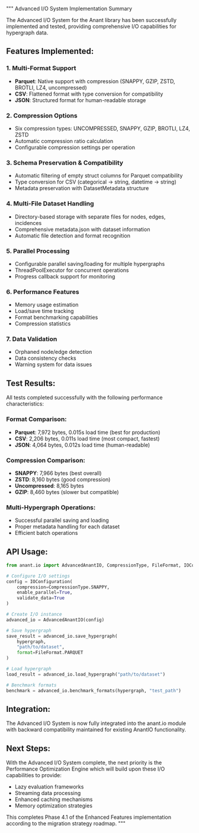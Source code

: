 """
Advanced I/O System Implementation Summary

The Advanced I/O System for the Anant library has been successfully implemented
and tested, providing comprehensive I/O capabilities for hypergraph data.

## Features Implemented:

### 1. Multi-Format Support
- **Parquet**: Native support with compression (SNAPPY, GZIP, ZSTD, BROTLI, LZ4, uncompressed)
- **CSV**: Flattened format with type conversion for compatibility
- **JSON**: Structured format for human-readable storage

### 2. Compression Options
- Six compression types: UNCOMPRESSED, SNAPPY, GZIP, BROTLI, LZ4, ZSTD
- Automatic compression ratio calculation
- Configurable compression settings per operation

### 3. Schema Preservation & Compatibility
- Automatic filtering of empty struct columns for Parquet compatibility
- Type conversion for CSV (categorical → string, datetime → string)
- Metadata preservation with DatasetMetadata structure

### 4. Multi-File Dataset Handling
- Directory-based storage with separate files for nodes, edges, incidences
- Comprehensive metadata.json with dataset information
- Automatic file detection and format recognition

### 5. Parallel Processing
- Configurable parallel saving/loading for multiple hypergraphs
- ThreadPoolExecutor for concurrent operations
- Progress callback support for monitoring

### 6. Performance Features
- Memory usage estimation
- Load/save time tracking
- Format benchmarking capabilities
- Compression statistics

### 7. Data Validation
- Orphaned node/edge detection
- Data consistency checks
- Warning system for data issues

## Test Results:

All tests completed successfully with the following performance characteristics:

### Format Comparison:
- **Parquet**: 7,972 bytes, 0.015s load time (best for production)
- **CSV**: 2,206 bytes, 0.011s load time (most compact, fastest)
- **JSON**: 4,064 bytes, 0.012s load time (human-readable)

### Compression Comparison:
- **SNAPPY**: 7,966 bytes (best overall)
- **ZSTD**: 8,160 bytes (good compression)
- **Uncompressed**: 8,165 bytes
- **GZIP**: 8,460 bytes (slower but compatible)

### Multi-Hypergraph Operations:
- Successful parallel saving and loading
- Proper metadata handling for each dataset
- Efficient batch operations

## API Usage:

```python
from anant.io import AdvancedAnantIO, CompressionType, FileFormat, IOConfiguration

# Configure I/O settings
config = IOConfiguration(
    compression=CompressionType.SNAPPY,
    enable_parallel=True,
    validate_data=True
)

# Create I/O instance
advanced_io = AdvancedAnantIO(config)

# Save hypergraph
save_result = advanced_io.save_hypergraph(
    hypergraph, 
    "path/to/dataset", 
    format=FileFormat.PARQUET
)

# Load hypergraph
load_result = advanced_io.load_hypergraph("path/to/dataset")

# Benchmark formats
benchmark = advanced_io.benchmark_formats(hypergraph, "test_path")
```

## Integration:

The Advanced I/O System is now fully integrated into the anant.io module with
backward compatibility maintained for existing AnantIO functionality.

## Next Steps:

With the Advanced I/O System complete, the next priority is the Performance
Optimization Engine which will build upon these I/O capabilities to provide:
- Lazy evaluation frameworks
- Streaming data processing  
- Enhanced caching mechanisms
- Memory optimization strategies

This completes Phase 4.1 of the Enhanced Features implementation according to
the migration strategy roadmap.
"""